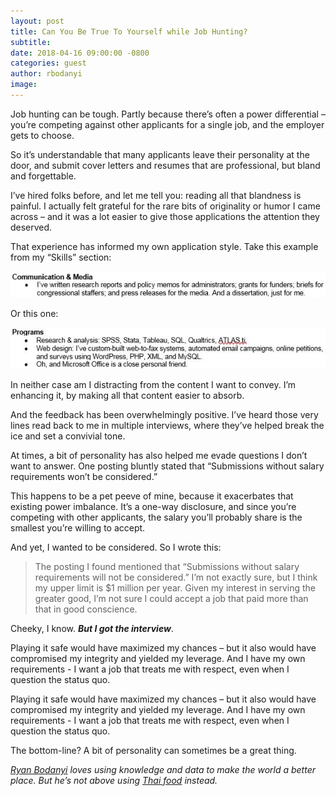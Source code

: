 ```yaml
---
layout: post
title: Can You Be True To Yourself while Job Hunting?
subtitle:
date: 2018-04-16 09:00:00 -0800
categories: guest
author: rbodanyi
image:
---
```


Job hunting can be tough. Partly because there’s often a power differential – you’re competing against other applicants for a single job, and the employer gets to choose.

So it’s understandable that many applicants leave their personality at the door, and submit cover letters and resumes that are professional, but bland and forgettable.

I’ve hired folks before, and let me tell you: reading all that blandness is painful. I actually felt grateful for the rare bits of originality or humor I came across – and it was a lot easier to give those applications the attention they deserved.

That experience has informed my own application style. Take this example from my “Skills” section:

![... and a dissertation, just for me ...](../assets/images/ryan-resume-1.jpg)

Or this one:

![... Microsoft Office is a close personal friend ...](../assets/images/ryan-resume-2.jpg)

In neither case am I distracting from the content I want to convey. I’m enhancing it, by making all that content easier to absorb.

And the feedback has been overwhelmingly positive. I’ve heard those very lines read back to me in multiple interviews, where they’ve helped break the ice and set a convivial tone.

At times, a bit of personality has also helped me evade questions I don’t want to answer. One posting bluntly stated that “Submissions without salary requirements won’t be considered.”

This happens to be a pet peeve of mine, because it exacerbates that existing power imbalance. It’s a one-way disclosure, and since you’re competing with other applicants, the salary you’ll probably share is the smallest you’re willing to accept.

And yet, I wanted to be considered. So I wrote this:

> The posting I found mentioned that “Submissions without salary requirements will not be considered.” I’m not exactly sure, but I think my upper limit is $1 million per year. Given my interest in serving the greater good, I’m not sure I could accept a job that paid more than that in good conscience.

Cheeky, I know. ___But I got the interview___.

Playing it safe would have maximized my chances – but it also would have compromised my integrity and yielded my leverage. And I have my own requirements - I want a job that treats me with respect, even when I question the status quo.

Playing it safe would have maximized my chances – but it also would have compromised my integrity and yielded my leverage. And I have my own requirements - I want a job that treats me with respect, even when I question the status quo.

The bottom-line? A bit of personality can sometimes be a great thing.

_[Ryan Bodanyi][bio1] loves using knowledge and data to make the world a better place. But he’s not above using [Thai food][bio2] instead._

[bio1]: http://ryanbodanyi.org/bio.html
[bio2]: http://ryanbodanyi.org/cookingblog/tag/thai/
[brightcrowd]: https://brightcrowd.com

